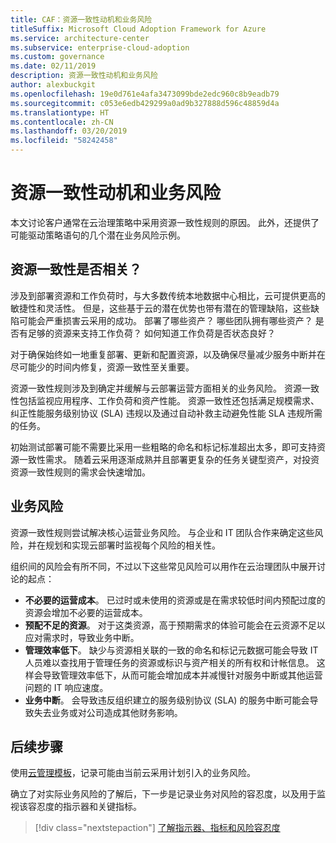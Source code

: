 ```yaml
---
title: CAF：资源一致性动机和业务风险
titleSuffix: Microsoft Cloud Adoption Framework for Azure
ms.service: architecture-center
ms.subservice: enterprise-cloud-adoption
ms.custom: governance
ms.date: 02/11/2019
description: 资源一致性动机和业务风险
author: alexbuckgit
ms.openlocfilehash: 19e0d761e4afa3473099bde2edc960c8b9eadb79
ms.sourcegitcommit: c053e6edb429299a0ad9b327888d596c48859d4a
ms.translationtype: HT
ms.contentlocale: zh-CN
ms.lasthandoff: 03/20/2019
ms.locfileid: "58242458"
---
```

# <a name="resource-consistency-motivations-and-business-risks"></a>资源一致性动机和业务风险

本文讨论客户通常在云治理策略中采用资源一致性规则的原因。 此外，还提供了可能驱动策略语句的几个潜在业务风险示例。

<!-- markdownlint-disable MD026 -->

## <a name="is-resource-consistency-relevant"></a>资源一致性是否相关？

涉及到部署资源和工作负荷时，与大多数传统本地数据中心相比，云可提供更高的敏捷性和灵活性。 但是，这些基于云的潜在优势也带有潜在的管理缺陷，这些缺陷可能会严重损害云采用的成功。 部署了哪些资产？ 哪些团队拥有哪些资产？ 是否有足够的资源来支持工作负荷？ 如何知道工作负荷是否状态良好？

对于确保始终如一地重复部署、更新和配置资源，以及确保尽量减少服务中断并在尽可能少的时间内修复，资源一致性至关重要。

资源一致性规则涉及到确定并缓解与云部署运营方面相关的业务风险。 资源一致性包括监视应用程序、工作负荷和资产性能。 资源一致性还包括满足规模需求、纠正性能服务级别协议 (SLA) 违规以及通过自动补救主动避免性能 SLA 违规所需的任务。

初始测试部署可能不需要比采用一些粗略的命名和标记标准超出太多，即可支持资源一致性需求。 随着云采用逐渐成熟并且部署更复杂的任务关键型资产，对投资资源一致性规则的需求会快速增加。

## <a name="business-risk"></a>业务风险

资源一致性规则尝试解决核心运营业务风险。 与企业和 IT 团队合作来确定这些风险，并在规划和实现云部署时监视每个风险的相关性。

组织间的风险会有所不同，不过以下这些常见风险可以用作在云治理团队中展开讨论的起点：

- **不必要的运营成本**。 已过时或未使用的资源或是在需求较低时间内预配过度的资源会增加不必要的运营成本。
- **预配不足的资源**。 对于这类资源，高于预期需求的体验可能会在云资源不足以应对需求时，导致业务中断。
- **管理效率低下**。 缺少与资源相关联的一致的命名和标记元数据可能会导致 IT 人员难以查找用于管理任务的资源或标识与资产相关的所有权和计帐信息。 这样会导致管理效率低下，从而可能会增加成本并减慢针对服务中断或其他运营问题的 IT 响应速度。
- **业务中断**。 会导致违反组织建立的服务级别协议 (SLA) 的服务中断可能会导致失去业务或对公司造成其他财务影响。

## <a name="next-steps"></a>后续步骤

使用[云管理模板](./template.md)，记录可能由当前云采用计划引入的业务风险。

确立了对实际业务风险的了解后，下一步是记录业务对风险的容忍度，以及用于监视该容忍度的指示器和关键指标。

> [!div class="nextstepaction"]
> [了解指示器、指标和风险容忍度](./metrics-tolerance.md)
